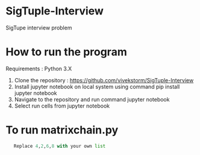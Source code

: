 # SigTuple-Interview
SigTupe interview problem
# How to run the program
Requirements : Python 3.X
1. Clone the repository : https://github.com/vivekstorm/SigTuple-Interview
2. Install jupyter notebook on local system using command pip install jupyter notebook
3. Navigate to the repository and run command jupyter notebook
4. Select run cells from jupyter notebook

# To run matrixchain.py
```python matrixchain.py --list 4,2,6,8
   Replace 4,2,6,8 with your own list
```

